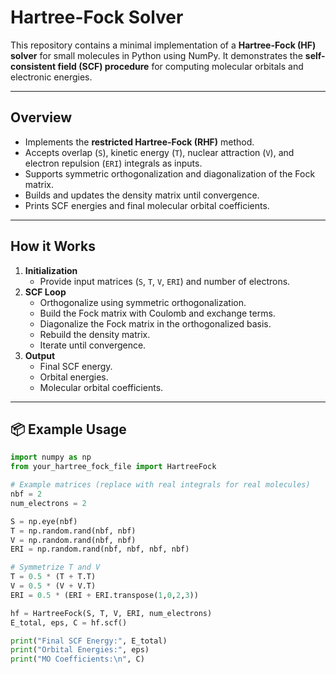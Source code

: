 # Hartree-Fock Solver 

This repository contains a minimal implementation of a **Hartree-Fock (HF) solver** for small molecules in Python using NumPy. It demonstrates the **self-consistent field (SCF) procedure** for computing molecular orbitals and electronic energies.

---

## Overview

- Implements the **restricted Hartree-Fock (RHF)** method.
- Accepts overlap (`S`), kinetic energy (`T`), nuclear attraction (`V`), and electron repulsion (`ERI`) integrals as inputs.
- Supports symmetric orthogonalization and diagonalization of the Fock matrix.
- Builds and updates the density matrix until convergence.
- Prints SCF energies and final molecular orbital coefficients.

---

##  How it Works

1. **Initialization**
   - Provide input matrices (`S`, `T`, `V`, `ERI`) and number of electrons.
2. **SCF Loop**
   - Orthogonalize using symmetric orthogonalization.
   - Build the Fock matrix with Coulomb and exchange terms.
   - Diagonalize the Fock matrix in the orthogonalized basis.
   - Rebuild the density matrix.
   - Iterate until convergence.
3. **Output**
   - Final SCF energy.
   - Orbital energies.
   - Molecular orbital coefficients.

---

## 📦 Example Usage

```python
import numpy as np
from your_hartree_fock_file import HartreeFock

# Example matrices (replace with real integrals for real molecules)
nbf = 2
num_electrons = 2

S = np.eye(nbf)
T = np.random.rand(nbf, nbf)
V = np.random.rand(nbf, nbf)
ERI = np.random.rand(nbf, nbf, nbf, nbf)

# Symmetrize T and V
T = 0.5 * (T + T.T)
V = 0.5 * (V + V.T)
ERI = 0.5 * (ERI + ERI.transpose(1,0,2,3))

hf = HartreeFock(S, T, V, ERI, num_electrons)
E_total, eps, C = hf.scf()

print("Final SCF Energy:", E_total)
print("Orbital Energies:", eps)
print("MO Coefficients:\n", C)

